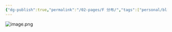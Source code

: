 ```yaml
---
{"dg-publish":true,"permalink":"/02-pages/F 分布/","tags":["personal/blog","概率论","概念"]}
---
```


![image.png](https://yelanyanyu-img-bed.oss-cn-hangzhou.aliyuncs.com/img/blog/2024/06/20240621155147.png)
